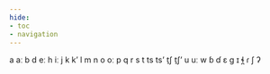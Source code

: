 ```yaml
---
hide:
- toc
- navigation
---
```

a
aː
b
d
eː
h
iː
j
k
kʼ
l
m
n
o
oː
p
q
r
s
t
ts
tsʼ
t̠ʃ
t̠ʃʼ
u
uː
w
ɓ
ɗ
ɛ
ɡ
ɪ
ɬ̪
ɾ
ʃ
ʔ
